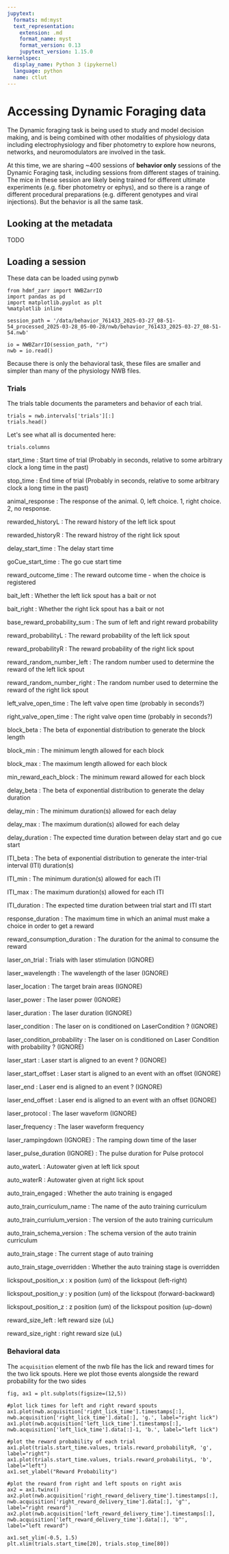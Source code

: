 ```yaml
---
jupytext:
  formats: md:myst
  text_representation:
    extension: .md
    format_name: myst
    format_version: 0.13
    jupytext_version: 1.15.0
kernelspec:
  display_name: Python 3 (ipykernel)
  language: python
  name: ctlut
---
```


# Accessing Dynamic Foraging data

The Dynamic foraging task is being used to study and model decision making, and is being combined with other modalities of physiology data including electrophysiology and fiber photometry to explore how neurons, networks, and neuromodulators are involved in the task.

At this time, we are sharing ~400 sessions of **behavior only** sessions of the Dynamic Foraging task, including sessions from different stages of training. The mice in these session are likely being trained for different ultimate experiments (e.g. fiber photometry or ephys), and so there is a range of different procedural preparations (e.g. different genotypes and viral injections). But the behavior is all the same task.

## Looking at the metadata
TODO

## Loading a session

These data can be loaded using pynwb

```{code-cell} ipython3
from hdmf_zarr import NWBZarrIO
import pandas as pd
import matplotlib.pyplot as plt
%matplotlib inline
```

```{code-cell} ipython3
session_path = '/data/behavior_761433_2025-03-27_08-51-54_processed_2025-03-28_05-00-28/nwb/behavior_761433_2025-03-27_08-51-54.nwb'

io = NWBZarrIO(session_path, "r")
nwb = io.read()
```

Because there is only the behavioral task, these files are smaller and simpler than many of the physiology NWB files. 

### Trials

The trials table documents the parameters and behavior of each trial. 

```{code-cell} ipython3
trials = nwb.intervals['trials'][:]
trials.head()
```

Let's see what all is documented here:

```{code-cell} ipython3
trials.columns
```

start_time
: Start time of trial (Probably in seconds, relative to some arbitrary clock a long time in the past)

stop_time
: End time of trial (Probably in seconds, relative to some arbitrary clock a long time in the past)

animal_response
: The response of the animal. 0, left choice. 1, right choice. 2, no response.

rewarded_historyL
: The reward history of the left lick spout

rewarded_historyR
: The reward histroy of the right lick spout

delay_start_time
: The delay start time

goCue_start_time
: The go cue start time

reward_outcome_time
: The reward outcome time - when the choice is registered

bait_left
: Whether the left lick spout has a bait or not

bait_right
: Whether the right lick spout has a bait or not

base_reward_probability_sum
: The sum of left and right reward probability

reward_probabilityL
: The reward probability of the left lick spout

reward_probabilityR
: The reward probability of the right lick spout

reward_random_number_left
: The random number used to determine the reward of the left lick spout

reward_random_number_right
: The random number used to determine the reward of the right lick spout

left_valve_open_time
: The left valve open time (probably in seconds?)

right_valve_open_time
: The right valve open time (probably in seconds?)

block_beta
: The beta of exponential distribution to generate the block length 

block_min
: The minimum length allowed for each block

block_max
: The maximum length allowed for each block

min_reward_each_block
: The minimum reward allowed for each block

delay_beta
: The beta of exponential distribution to generate the delay duration

delay_min
: The minimum duration(s) allowed for each delay

delay_max
: The maximum duration(s) allowed for each delay

delay_duration
: The expected time duration between delay start and go cue start

ITI_beta
: The beta of exponential distribution to generate the inter-trial interval (ITI) duration(s)

ITI_min
: The minimum duration(s) allowed for each ITI

ITI_max
: The maximum duration(s) allowed for each ITI

ITI_duration
: The expected time duration between trial start and ITI start

response_duration
: The maximum time in which an animal must make a choice in order to get a reward

reward_consumption_duration
: The duration for the animal to consume the reward

laser_on_trial
: Trials with laser stimulation (IGNORE)

laser_wavelength
: The wavelength of the laser (IGNORE)

laser_location
: The target brain areas (IGNORE)

laser_power
: The laser power (IGNORE)

laser_duration
: The laser duration (IGNORE)

laser_condition
: The laser on is conditioned on LaserCondition ? (IGNORE)

laser_condition_probability
: The laser on is conditioned on Laser Condition with probability ? (IGNORE)

laser_start
: Laser start is aligned to an event ? (IGNORE)

laser_start_offset
: Laser start is aligned to an event with an offset (IGNORE)

laser_end
: Laser end is aligned to an event ? (IGNORE)

laser_end_offset
: Laser end is aligned to an event with an offset (IGNORE)

laser_protocol
: The laser waveform (IGNORE)

laser_frequency
: The laser waveform frequency

laser_rampingdown (IGNORE)
: The ramping down time of the laser

laser_pulse_duration (IGNORE)
: The pulse duration for Pulse protocol

auto_waterL
: Autowater given at left lick spout

auto_waterR
: Autowater given at right lick spout

auto_train_engaged
: Whether the auto training is engaged

auto_train_curriculum_name
: The name of the auto training curriculum

auto_train_curriulum_version
: The version of the auto training curriculum

auto_train_schema_version
: The schema version of the auto trainin curriculum

auto_train_stage
: The current stage of auto training

auto_train_stage_overridden
: Whether the auto training stage is overridden

lickspout_position_x
: x position (um) of the lickspout (left-right)

lickspout_position_y
: y position (um) of the lickspout (forward-backward)

lickspout_position_z
: z position (um) of the lickspout position (up-down)

reward_size_left
: left reward size (uL)

reward_size_right
: right reward size (uL)

### Behavioral data

The `acquisition` element of the nwb file has the lick and reward times for the two lick spouts. Here we plot those events alongside the reward probability for the two sides

```{code-cell} ipython3
fig, ax1 = plt.subplots(figsize=(12,5))

#plot lick times for left and right reward spouts
ax1.plot(nwb.acquisition['right_lick_time'].timestamps[:], nwb.acquisition['right_lick_time'].data[:], 'g.', label="right lick")
ax1.plot(nwb.acquisition['left_lick_time'].timestamps[:], nwb.acquisition['left_lick_time'].data[:]-1, 'b.', label="left lick")

#plot the reward probability of each trial
ax1.plot(trials.start_time.values, trials.reward_probabilityR, 'g', label="right")
ax1.plot(trials.start_time.values, trials.reward_probabilityL, 'b', label="left")
ax1.set_ylabel("Reward Probability")

#plot the reward from right and left spouts on right axis
ax2 = ax1.twinx()
ax2.plot(nwb.acquisition['right_reward_delivery_time'].timestamps[:], nwb.acquisition['right_reward_delivery_time'].data[:], 'g^', label="right reward")
ax2.plot(nwb.acquisition['left_reward_delivery_time'].timestamps[:], nwb.acquisition['left_reward_delivery_time'].data[:], 'b^', label="left reward")

ax1.set_ylim(-0.5, 1.5)
plt.xlim(trials.start_time[20], trials.stop_time[80])
```

